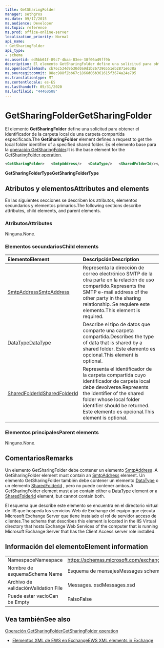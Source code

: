 ```yaml
---
title: GetSharingFolder
manager: sethgros
ms.date: 09/17/2015
ms.audience: Developer
ms.topic: reference
ms.prod: office-online-server
localization_priority: Normal
api_name:
- GetSharingFolder
api_type:
- schema
ms.assetid: ed5bb61f-89c7-4baa-83ee-30f06a49ff9b
description: El elemento GetSharingFolder define una solicitud para obtener el identificador de la carpeta local de una carpeta compartida especificada. Es el elemento base para la operación GetSharingFolder.
ms.openlocfilehash: cb76c534d9b30d0a9d1b267396551eb2871e638a
ms.sourcegitcommit: 88ec988f2bb67c1866d06b361615f3674a24e795
ms.translationtype: MT
ms.contentlocale: es-ES
ms.lasthandoff: 05/31/2020
ms.locfileid: "44460508"
---
```

# <a name="getsharingfolder"></a><span data-ttu-id="fdb59-104">GetSharingFolder</span><span class="sxs-lookup"><span data-stu-id="fdb59-104">GetSharingFolder</span></span>

<span data-ttu-id="fdb59-105">El elemento **GetSharingFolder** define una solicitud para obtener el identificador de la carpeta local de una carpeta compartida especificada.</span><span class="sxs-lookup"><span data-stu-id="fdb59-105">The **GetSharingFolder** element defines a request to get the local folder identifier of a specified shared folder.</span></span> <span data-ttu-id="fdb59-106">Es el elemento base para la [operación GetSharingFolder](getsharingfolder-operation.md).</span><span class="sxs-lookup"><span data-stu-id="fdb59-106">It is the base element for the [GetSharingFolder operation](getsharingfolder-operation.md).</span></span>
  
```xml
<GetSharingFolder>   <SmtpAddress/>   <DataType/>   <SharedFolderId/></GetSharingFolder>
```

 <span data-ttu-id="fdb59-107">**GetSharingFolderType**</span><span class="sxs-lookup"><span data-stu-id="fdb59-107">**GetSharingFolderType**</span></span>
## <a name="attributes-and-elements"></a><span data-ttu-id="fdb59-108">Atributos y elementos</span><span class="sxs-lookup"><span data-stu-id="fdb59-108">Attributes and elements</span></span>

<span data-ttu-id="fdb59-109">En las siguientes secciones se describen los atributos, elementos secundarios y elementos primarios.</span><span class="sxs-lookup"><span data-stu-id="fdb59-109">The following sections describe attributes, child elements, and parent elements.</span></span>
  
### <a name="attributes"></a><span data-ttu-id="fdb59-110">Atributos</span><span class="sxs-lookup"><span data-stu-id="fdb59-110">Attributes</span></span>

<span data-ttu-id="fdb59-111">Ninguna.</span><span class="sxs-lookup"><span data-stu-id="fdb59-111">None.</span></span>
  
### <a name="child-elements"></a><span data-ttu-id="fdb59-112">Elementos secundarios</span><span class="sxs-lookup"><span data-stu-id="fdb59-112">Child elements</span></span>

|<span data-ttu-id="fdb59-113">**Elemento**</span><span class="sxs-lookup"><span data-stu-id="fdb59-113">**Element**</span></span>|<span data-ttu-id="fdb59-114">**Descripción**</span><span class="sxs-lookup"><span data-stu-id="fdb59-114">**Description**</span></span>|
|:-----|:-----|
|[<span data-ttu-id="fdb59-115">SmtpAddress</span><span class="sxs-lookup"><span data-stu-id="fdb59-115">SmtpAddress</span></span>](smtpaddress.md) <br/> |<span data-ttu-id="fdb59-116">Representa la dirección de correo electrónico SMTP de la otra parte en la relación de uso compartido.</span><span class="sxs-lookup"><span data-stu-id="fdb59-116">Represents the SMTP e-mail address of the other party in the sharing relationship.</span></span> <span data-ttu-id="fdb59-117">Se requiere este elemento.</span><span class="sxs-lookup"><span data-stu-id="fdb59-117">This element is required.</span></span>  <br/> |
|[<span data-ttu-id="fdb59-118">DataType</span><span class="sxs-lookup"><span data-stu-id="fdb59-118">DataType</span></span>](datatype.md) <br/> |<span data-ttu-id="fdb59-119">Describe el tipo de datos que comparte una carpeta compartida.</span><span class="sxs-lookup"><span data-stu-id="fdb59-119">Describes the type of data that is shared by a shared folder.</span></span> <span data-ttu-id="fdb59-120">Este elemento es opcional.</span><span class="sxs-lookup"><span data-stu-id="fdb59-120">This element is optional.</span></span>  <br/> |
|[<span data-ttu-id="fdb59-121">SharedFolderId</span><span class="sxs-lookup"><span data-stu-id="fdb59-121">SharedFolderId</span></span>](sharedfolderid.md) <br/> |<span data-ttu-id="fdb59-122">Representa el identificador de la carpeta compartida cuyo identificador de carpeta local debe devolverse.</span><span class="sxs-lookup"><span data-stu-id="fdb59-122">Represents the identifier of the shared folder whose local folder identifier should be returned.</span></span> <span data-ttu-id="fdb59-123">Este elemento es opcional.</span><span class="sxs-lookup"><span data-stu-id="fdb59-123">This element is optional.</span></span>  <br/> |
   
### <a name="parent-elements"></a><span data-ttu-id="fdb59-124">Elementos principales</span><span class="sxs-lookup"><span data-stu-id="fdb59-124">Parent elements</span></span>

<span data-ttu-id="fdb59-125">Ninguno.</span><span class="sxs-lookup"><span data-stu-id="fdb59-125">None.</span></span>
  
## <a name="remarks"></a><span data-ttu-id="fdb59-126">Comentarios</span><span class="sxs-lookup"><span data-stu-id="fdb59-126">Remarks</span></span>

<span data-ttu-id="fdb59-127">Un elemento GetSharingFolder debe contener un elemento [SmtpAddress](smtpaddress.md) .</span><span class="sxs-lookup"><span data-stu-id="fdb59-127">A GetSharingFolder element must contain an [SmtpAddress](smtpaddress.md) element.</span></span> <span data-ttu-id="fdb59-128">Un elemento GetSharingFolder también debe contener un elemento [DataType](datatype.md) o un elemento [SharedFolderId](sharedfolderid.md) , pero no puede contener ambos.</span><span class="sxs-lookup"><span data-stu-id="fdb59-128">A GetSharingFolder element must also contain either a [DataType](datatype.md) element or a [SharedFolderId](sharedfolderid.md) element, but cannot contain both.</span></span> 
  
<span data-ttu-id="fdb59-129">El esquema que describe este elemento se encuentra en el directorio virtual de IIS que hospeda los servicios Web de Exchange del equipo que ejecuta Microsoft Exchange Server que tiene instalado el rol de servidor acceso de clientes.</span><span class="sxs-lookup"><span data-stu-id="fdb59-129">The schema that describes this element is located in the IIS Virtual directory that hosts Exchange Web Services of the computer that is running Microsoft Exchange Server that has the Client Access server role installed.</span></span>
  
## <a name="element-information"></a><span data-ttu-id="fdb59-130">Información del elemento</span><span class="sxs-lookup"><span data-stu-id="fdb59-130">Element information</span></span>

|||
|:-----|:-----|
|<span data-ttu-id="fdb59-131">Namespace</span><span class="sxs-lookup"><span data-stu-id="fdb59-131">Namespace</span></span>  <br/> |https://schemas.microsoft.com/exchange/services/2006/messages  <br/> |
|<span data-ttu-id="fdb59-132">Nombre de esquema</span><span class="sxs-lookup"><span data-stu-id="fdb59-132">Schema Name</span></span>  <br/> |<span data-ttu-id="fdb59-133">Esquema de mensajes</span><span class="sxs-lookup"><span data-stu-id="fdb59-133">Messages schema</span></span>  <br/> |
|<span data-ttu-id="fdb59-134">Archivo de validación</span><span class="sxs-lookup"><span data-stu-id="fdb59-134">Validation File</span></span>  <br/> |<span data-ttu-id="fdb59-135">Messages. xsd</span><span class="sxs-lookup"><span data-stu-id="fdb59-135">Messages.xsd</span></span>  <br/> |
|<span data-ttu-id="fdb59-136">Puede estar vacío</span><span class="sxs-lookup"><span data-stu-id="fdb59-136">Can be Empty</span></span>  <br/> |<span data-ttu-id="fdb59-137">Falso</span><span class="sxs-lookup"><span data-stu-id="fdb59-137">False</span></span>  <br/> |
   
## <a name="see-also"></a><span data-ttu-id="fdb59-138">Vea también</span><span class="sxs-lookup"><span data-stu-id="fdb59-138">See also</span></span>



[<span data-ttu-id="fdb59-139">Operación GetSharingFolder</span><span class="sxs-lookup"><span data-stu-id="fdb59-139">GetSharingFolder operation</span></span>](getsharingfolder-operation.md)


- [<span data-ttu-id="fdb59-140">Elementos XML de EWS en Exchange</span><span class="sxs-lookup"><span data-stu-id="fdb59-140">EWS XML elements in Exchange</span></span>](ews-xml-elements-in-exchange.md)

